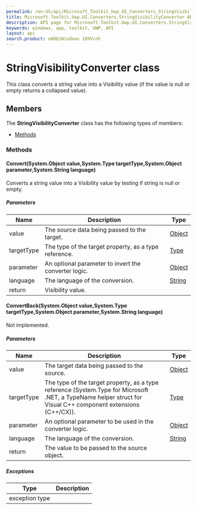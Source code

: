 ```yaml
---
permalink: /en-US/api/Microsoft_Toolkit_Uwp_UI_Converters_StringVisibilityConverter.htm
title: Microsoft.Toolkit.Uwp.UI.Converters.StringVisibilityConverter API 
description: API page for Microsoft.Toolkit.Uwp.UI.Converters.StringVisibilityConverter
keywords: windows, app, toolkit, UWP, API
layout: api
search.product: eADQiWindows 10XVcnh
---
```



# StringVisibilityConverter class

This class converts a string value into a Visibility value (if the value is null or empty returns a collapsed value).

## Members

The **StringVisibilityConverter** class has the following types of members:

* [Methods](#Methods)

### Methods

#### Convert(System.Object value,System.Type targetType,System.Object parameter,System.String language)

Converts a string value into a Visibility value by testing if string is null or empty.

##### Parameters



| Name | Description | Type || --- | --- | --- || value | The source data being passed to the target. | [Object](https://msdn.microsoft.com/library/windows/apps/System.Object) || targetType | The type of the target property, as a type reference. | [Type](https://msdn.microsoft.com/library/windows/apps/System.Type) || parameter | An optional parameter to invert the converter logic. | [Object](https://msdn.microsoft.com/library/windows/apps/System.Object) || language | The language of the conversion. | [String](https://msdn.microsoft.com/library/windows/apps/System.String) || return |Visibility value. |


#### ConvertBack(System.Object value,System.Type targetType,System.Object parameter,System.String language)

Not implemented.

##### Parameters



| Name | Description | Type || --- | --- | --- || value | The target data being passed to the source. | [Object](https://msdn.microsoft.com/library/windows/apps/System.Object) || targetType | The type of the target property, as a type reference (System.Type for Microsoft .NET, a TypeName helper struct for Visual C++ component extensions (C++/CX)). | [Type](https://msdn.microsoft.com/library/windows/apps/System.Type) || parameter | An optional parameter to be used in the converter logic. | [Object](https://msdn.microsoft.com/library/windows/apps/System.Object) || language | The language of the conversion. | [String](https://msdn.microsoft.com/library/windows/apps/System.String) || return |The value to be passed to the source object. |
##### Exceptions


| Type | Description || --- | --- || exception type | |

